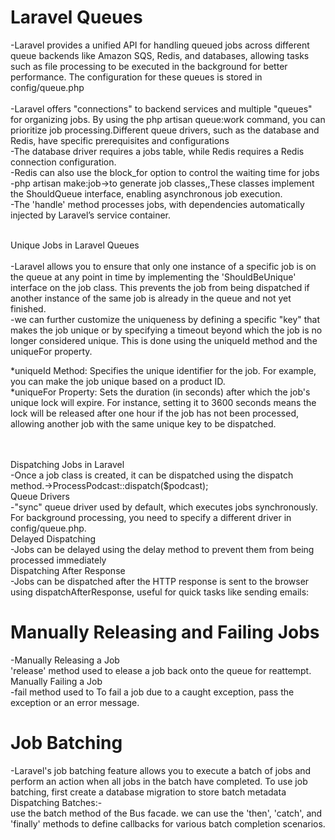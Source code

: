 <h1>Laravel Queues</h1>
<p>
-Laravel provides a unified API for handling queued jobs across different queue backends like Amazon SQS, Redis, and databases, allowing tasks such as file processing to be executed in the background for better performance. The configuration for these queues is stored in config/queue.php<br><br>
-Laravel offers "connections" to backend services and multiple "queues" for organizing jobs. By using the php artisan queue:work command, you can prioritize job processing.Different queue drivers, such as the database and Redis, have specific prerequisites and configurations<br>
-The database driver requires a jobs table, while Redis requires a Redis connection configuration.<br>
-Redis can also use the block_for option to control the waiting time for jobs<br>
-php artisan make:job->to generate job classes,,These classes implement the ShouldQueue interface, enabling asynchronous job execution.<br>
-The 'handle' method processes jobs, with dependencies automatically injected by Laravel’s service container.
</p><br>

</h2>Unique Jobs in Laravel Queues</h2><br><br>
-Laravel allows you to ensure that only one instance of a specific job is on the queue at any point in time by implementing the 'ShouldBeUnique' interface on the job class. This prevents the job from being dispatched if another instance of the same job is already in the queue and not yet finished.<br>
-we can further customize the uniqueness by defining a specific "key" that makes the job unique or by specifying a timeout beyond which the job is no longer considered unique. This is done using the uniqueId method and the uniqueFor property.

*uniqueId Method: Specifies the unique identifier for the job. For example, you can make the job unique based on a product ID.<br>
*uniqueFor Property: Sets the duration (in seconds) after which the job's unique lock will expire. For instance, setting it to 3600 seconds means the lock will be released after one hour if the job has not been processed, allowing another job with the same unique key to be dispatched.<br><br><br>

Dispatching Jobs in Laravel<br>
-Once a job class is created, it can be dispatched using the dispatch method.->ProcessPodcast::dispatch($podcast);<br>
Queue Drivers<br>
-"sync" queue driver used by default, which executes jobs synchronously. For background processing, you need to specify a different driver in config/queue.php.
<br>
Delayed Dispatching<br>
-Jobs can be delayed using the delay method to prevent them from being processed immediately<br>
Dispatching After Response<br>
-Jobs can be dispatched after the HTTP response is sent to the browser using dispatchAfterResponse, useful for quick tasks like sending emails:<br>
<h1>Manually Releasing and Failing Jobs</h1>
-Manually Releasing a Job<br>
'release' method used to elease a job back onto the queue for reattempt.<br>
Manually Failing a Job<br>
-fail method used to To fail a job due to a caught exception, pass the exception or an error message.
<h1>Job Batching</h1>
-Laravel's job batching feature allows you to execute a batch of jobs and perform an action when all jobs in the batch have completed. To use job batching, first create a database migration to store batch metadata<br>
Dispatching Batches:-<br>
use the batch method of the Bus facade. we can use the 'then', 'catch', and 'finally' methods to define callbacks for various batch completion scenarios.










